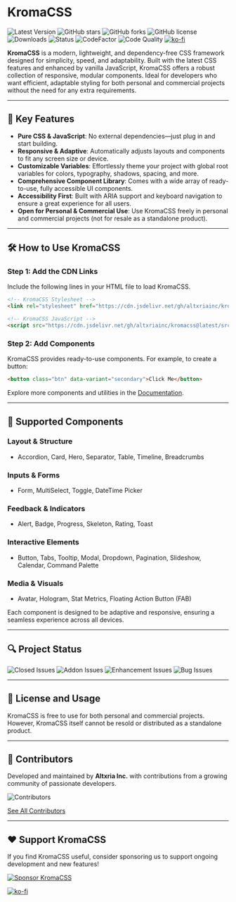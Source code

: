 # KromaCSS

![Latest Version](https://img.shields.io/github/v/release/altxriainc/kromacss)
![GitHub stars](https://img.shields.io/github/stars/altxriainc/kromacss?style=social)
![GitHub forks](https://img.shields.io/github/forks/altxriainc/kromacss?style=social)
![GitHub license](https://img.shields.io/github/license/altxriainc/kromacss)
![Downloads](https://img.shields.io/github/downloads/altxriainc/kromacss/total)
![Status](https://img.shields.io/badge/status-stable-green)
![CodeFactor](https://www.codefactor.io/repository/github/altxriainc/kromacss/badge)
![Code Quality](https://img.shields.io/codeclimate/maintainability/altxriainc/kromacss)
[![ko-fi](https://ko-fi.com/img/githubbutton_sm.svg)](https://ko-fi.com/N4N516SMZ6)

**KromaCSS** is a modern, lightweight, and dependency-free CSS framework designed for simplicity, speed, and adaptability. Built with the latest CSS features and enhanced by vanilla JavaScript, KromaCSS offers a robust collection of responsive, modular components. Ideal for developers who want efficient, adaptable styling for both personal and commercial projects without the need for any extra requirements.

---

## 🚀 Key Features

- **Pure CSS & JavaScript**: No external dependencies—just plug in and start building.
- **Responsive & Adaptive**: Automatically adjusts layouts and components to fit any screen size or device.
- **Customizable Variables**: Effortlessly theme your project with global root variables for colors, typography, shadows, spacing, and more.
- **Comprehensive Component Library**: Comes with a wide array of ready-to-use, fully accessible UI components.
- **Accessibility First**: Built with ARIA support and keyboard navigation to ensure a great experience for all users.
- **Open for Personal & Commercial Use**: Use KromaCSS freely in personal and commercial projects (not for resale as a standalone product).

---

## 🛠️ How to Use KromaCSS

### Step 1: Add the CDN Links

Include the following lines in your HTML file to load KromaCSS.

```html
<!-- KromaCSS Stylesheet -->
<link rel="stylesheet" href="https://cdn.jsdelivr.net/gh/altxriainc/kromacss@latest/src/css/bundle.css">

<!-- KromaCSS JavaScript -->
<script src="https://cdn.jsdelivr.net/gh/altxriainc/kromacss@latest/src/js/bundle.js"></script>
```

### Step 2: Add Components

KromaCSS provides ready-to-use components. For example, to create a button:

```html
<button class="btn" data-variant="secondary">Click Me</button>
```

Explore more components and utilities in the [Documentation](https://github.com/altxriainc/kromacss/wiki).

---

## 🧩 Supported Components

### Layout & Structure
- Accordion, Card, Hero, Separator, Table, Timeline, Breadcrumbs

### Inputs & Forms
- Form, MultiSelect, Toggle, DateTime Picker

### Feedback & Indicators
- Alert, Badge, Progress, Skeleton, Rating, Toast

### Interactive Elements
- Button, Tabs, Tooltip, Modal, Dropdown, Pagination, Slideshow, Calendar, Command Palette

### Media & Visuals
- Avatar, Hologram, Stat Metrics, Floating Action Button (FAB)

Each component is designed to be adaptive and responsive, ensuring a seamless experience across all devices.

---

## 🔍 Project Status

![Closed Issues](https://img.shields.io/github/issues-closed/altxriainc/kromacss)
![Addon Issues](https://img.shields.io/github/issues/altxriainc/kromacss/addon)
![Enhancement Issues](https://img.shields.io/github/issues/altxriainc/kromacss/enhancement)
![Bug Issues](https://img.shields.io/github/issues/altxriainc/kromacss/bug)

---

## 📜 License and Usage

KromaCSS is free to use for both personal and commercial projects. However, KromaCSS itself cannot be resold or distributed as a standalone product.

---

## 🤝 Contributors

Developed and maintained by **Altxria Inc.** with contributions from a growing community of passionate developers.

![Contributors](https://contrib.rocks/image?repo=altxriainc/kromacss)

[See All Contributors](https://github.com/altxriainc/kromacss/graphs/contributors)

---

## ❤️ Support KromaCSS

If you find KromaCSS useful, consider sponsoring us to support ongoing development and new features!

[![Sponsor KromaCSS](https://img.shields.io/badge/Sponsor-KromaCSS-blue?logo=github-sponsors)](https://github.com/sponsors/altxriainc)

[![ko-fi](https://ko-fi.com/img/githubbutton_sm.svg)](https://ko-fi.com/N4N516SMZ6)
